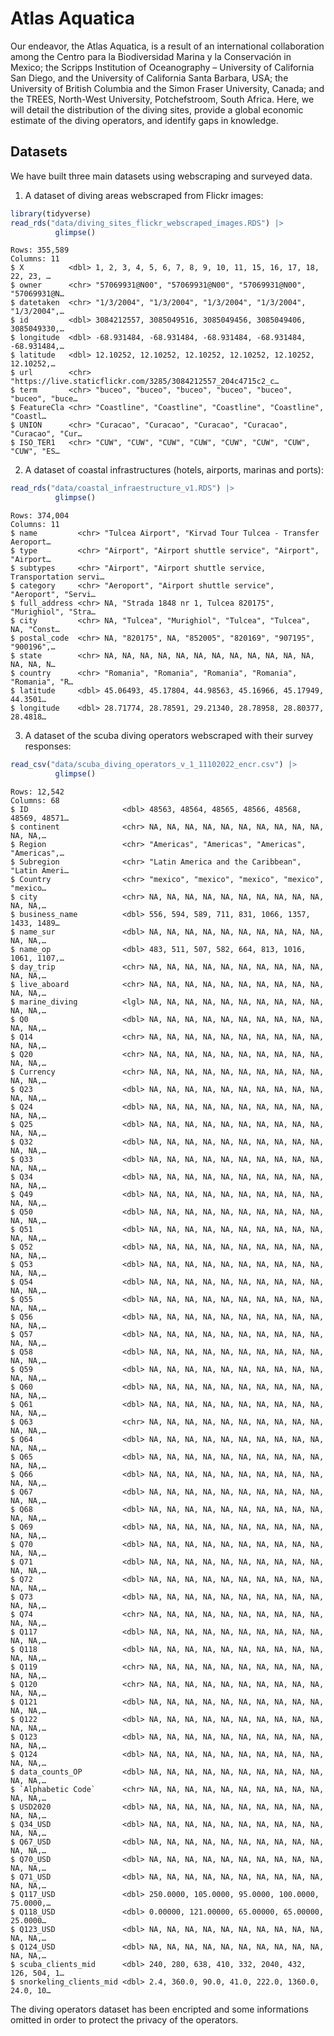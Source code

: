 Atlas Aquatica
================

Our endeavor, the Atlas Aquatica, is a result of an international
collaboration among the Centro para la Biodiversidad Marina y la
Conservación in Mexico; the Scripps Institution of Oceanography –
University of California San Diego, and the University of California
Santa Barbara, USA; the University of British Columbia and the Simon
Fraser University, Canada; and the TREES, North-West University,
Potchefstroom, South Africa. Here, we will detail the distribution of
the diving sites, provide a global economic estimate of the diving
operators, and identify gaps in knowledge.

## Datasets

We have built three main datasets using webscraping and surveyed data.

1.  A dataset of diving areas webscraped from Flickr images:

``` r
library(tidyverse)
read_rds("data/diving_sites_flickr_webscraped_images.RDS") |> 
          glimpse()
```

    Rows: 355,589
    Columns: 11
    $ X          <dbl> 1, 2, 3, 4, 5, 6, 7, 8, 9, 10, 11, 15, 16, 17, 18, 22, 23, …
    $ owner      <chr> "57069931@N00", "57069931@N00", "57069931@N00", "57069931@N…
    $ datetaken  <chr> "1/3/2004", "1/3/2004", "1/3/2004", "1/3/2004", "1/3/2004",…
    $ id         <dbl> 3084212557, 3085049516, 3085049456, 3085049406, 3085049330,…
    $ longitude  <dbl> -68.931484, -68.931484, -68.931484, -68.931484, -68.931484,…
    $ latitude   <dbl> 12.10252, 12.10252, 12.10252, 12.10252, 12.10252, 12.10252,…
    $ url        <chr> "https://live.staticflickr.com/3285/3084212557_204c4715c2_c…
    $ term       <chr> "buceo", "buceo", "buceo", "buceo", "buceo", "buceo", "buce…
    $ FeatureCla <chr> "Coastline", "Coastline", "Coastline", "Coastline", "Coastl…
    $ UNION      <chr> "Curacao", "Curacao", "Curacao", "Curacao", "Curacao", "Cur…
    $ ISO_TER1   <chr> "CUW", "CUW", "CUW", "CUW", "CUW", "CUW", "CUW", "CUW", "ES…

2.  A dataset of coastal infrastructures (hotels, airports, marinas and
    ports):

``` r
read_rds("data/coastal_infraestructure_v1.RDS") |> 
          glimpse()
```

    Rows: 374,004
    Columns: 11
    $ name         <chr> "Tulcea Airport", "Kirvad Tour Tulcea - Transfer Aeroport…
    $ type         <chr> "Airport", "Airport shuttle service", "Airport", "Airport…
    $ subtypes     <chr> "Airport", "Airport shuttle service, Transportation servi…
    $ category     <chr> "Aeroport", "Airport shuttle service", "Aeroport", "Servi…
    $ full_address <chr> NA, "Strada 1848 nr 1, Tulcea 820175", "Murighiol", "Stra…
    $ city         <chr> NA, "Tulcea", "Murighiol", "Tulcea", "Tulcea", NA, "Const…
    $ postal_code  <chr> NA, "820175", NA, "852005", "820169", "907195", "900196",…
    $ state        <chr> NA, NA, NA, NA, NA, NA, NA, NA, NA, NA, NA, NA, NA, NA, N…
    $ country      <chr> "Romania", "Romania", "Romania", "Romania", "Romania", "R…
    $ latitude     <dbl> 45.06493, 45.17804, 44.98563, 45.16966, 45.17949, 44.3501…
    $ longitude    <dbl> 28.71774, 28.78591, 29.21340, 28.78958, 28.80377, 28.4818…

3.  A dataset of the scuba diving operators webscraped with their survey
    responses:

``` r
read_csv("data/scuba_diving_operators_v_1_11102022_encr.csv") |> 
          glimpse()
```

    Rows: 12,542
    Columns: 68
    $ ID                     <dbl> 48563, 48564, 48565, 48566, 48568, 48569, 48571…
    $ continent              <chr> NA, NA, NA, NA, NA, NA, NA, NA, NA, NA, NA, NA,…
    $ Region                 <chr> "Americas", "Americas", "Americas", "Americas",…
    $ Subregion              <chr> "Latin America and the Caribbean", "Latin Ameri…
    $ Country                <chr> "mexico", "mexico", "mexico", "mexico", "mexico…
    $ city                   <chr> NA, NA, NA, NA, NA, NA, NA, NA, NA, NA, NA, NA,…
    $ business_name          <dbl> 556, 594, 589, 711, 831, 1066, 1357, 1433, 1489…
    $ name_sur               <dbl> NA, NA, NA, NA, NA, NA, NA, NA, NA, NA, NA, NA,…
    $ name_op                <dbl> 483, 511, 507, 582, 664, 813, 1016, 1061, 1107,…
    $ day_trip               <chr> NA, NA, NA, NA, NA, NA, NA, NA, NA, NA, NA, NA,…
    $ live_aboard            <chr> NA, NA, NA, NA, NA, NA, NA, NA, NA, NA, NA, NA,…
    $ marine_diving          <lgl> NA, NA, NA, NA, NA, NA, NA, NA, NA, NA, NA, NA,…
    $ Q0                     <dbl> NA, NA, NA, NA, NA, NA, NA, NA, NA, NA, NA, NA,…
    $ Q14                    <chr> NA, NA, NA, NA, NA, NA, NA, NA, NA, NA, NA, NA,…
    $ Q20                    <chr> NA, NA, NA, NA, NA, NA, NA, NA, NA, NA, NA, NA,…
    $ Currency               <chr> NA, NA, NA, NA, NA, NA, NA, NA, NA, NA, NA, NA,…
    $ Q23                    <dbl> NA, NA, NA, NA, NA, NA, NA, NA, NA, NA, NA, NA,…
    $ Q24                    <dbl> NA, NA, NA, NA, NA, NA, NA, NA, NA, NA, NA, NA,…
    $ Q25                    <dbl> NA, NA, NA, NA, NA, NA, NA, NA, NA, NA, NA, NA,…
    $ Q32                    <dbl> NA, NA, NA, NA, NA, NA, NA, NA, NA, NA, NA, NA,…
    $ Q33                    <dbl> NA, NA, NA, NA, NA, NA, NA, NA, NA, NA, NA, NA,…
    $ Q34                    <dbl> NA, NA, NA, NA, NA, NA, NA, NA, NA, NA, NA, NA,…
    $ Q49                    <dbl> NA, NA, NA, NA, NA, NA, NA, NA, NA, NA, NA, NA,…
    $ Q50                    <dbl> NA, NA, NA, NA, NA, NA, NA, NA, NA, NA, NA, NA,…
    $ Q51                    <dbl> NA, NA, NA, NA, NA, NA, NA, NA, NA, NA, NA, NA,…
    $ Q52                    <dbl> NA, NA, NA, NA, NA, NA, NA, NA, NA, NA, NA, NA,…
    $ Q53                    <dbl> NA, NA, NA, NA, NA, NA, NA, NA, NA, NA, NA, NA,…
    $ Q54                    <dbl> NA, NA, NA, NA, NA, NA, NA, NA, NA, NA, NA, NA,…
    $ Q55                    <dbl> NA, NA, NA, NA, NA, NA, NA, NA, NA, NA, NA, NA,…
    $ Q56                    <dbl> NA, NA, NA, NA, NA, NA, NA, NA, NA, NA, NA, NA,…
    $ Q57                    <dbl> NA, NA, NA, NA, NA, NA, NA, NA, NA, NA, NA, NA,…
    $ Q58                    <dbl> NA, NA, NA, NA, NA, NA, NA, NA, NA, NA, NA, NA,…
    $ Q59                    <dbl> NA, NA, NA, NA, NA, NA, NA, NA, NA, NA, NA, NA,…
    $ Q60                    <dbl> NA, NA, NA, NA, NA, NA, NA, NA, NA, NA, NA, NA,…
    $ Q61                    <dbl> NA, NA, NA, NA, NA, NA, NA, NA, NA, NA, NA, NA,…
    $ Q63                    <chr> NA, NA, NA, NA, NA, NA, NA, NA, NA, NA, NA, NA,…
    $ Q64                    <dbl> NA, NA, NA, NA, NA, NA, NA, NA, NA, NA, NA, NA,…
    $ Q65                    <dbl> NA, NA, NA, NA, NA, NA, NA, NA, NA, NA, NA, NA,…
    $ Q66                    <dbl> NA, NA, NA, NA, NA, NA, NA, NA, NA, NA, NA, NA,…
    $ Q67                    <dbl> NA, NA, NA, NA, NA, NA, NA, NA, NA, NA, NA, NA,…
    $ Q68                    <dbl> NA, NA, NA, NA, NA, NA, NA, NA, NA, NA, NA, NA,…
    $ Q69                    <dbl> NA, NA, NA, NA, NA, NA, NA, NA, NA, NA, NA, NA,…
    $ Q70                    <dbl> NA, NA, NA, NA, NA, NA, NA, NA, NA, NA, NA, NA,…
    $ Q71                    <dbl> NA, NA, NA, NA, NA, NA, NA, NA, NA, NA, NA, NA,…
    $ Q72                    <dbl> NA, NA, NA, NA, NA, NA, NA, NA, NA, NA, NA, NA,…
    $ Q73                    <dbl> NA, NA, NA, NA, NA, NA, NA, NA, NA, NA, NA, NA,…
    $ Q74                    <chr> NA, NA, NA, NA, NA, NA, NA, NA, NA, NA, NA, NA,…
    $ Q117                   <dbl> NA, NA, NA, NA, NA, NA, NA, NA, NA, NA, NA, NA,…
    $ Q118                   <dbl> NA, NA, NA, NA, NA, NA, NA, NA, NA, NA, NA, NA,…
    $ Q119                   <chr> NA, NA, NA, NA, NA, NA, NA, NA, NA, NA, NA, NA,…
    $ Q120                   <chr> NA, NA, NA, NA, NA, NA, NA, NA, NA, NA, NA, NA,…
    $ Q121                   <dbl> NA, NA, NA, NA, NA, NA, NA, NA, NA, NA, NA, NA,…
    $ Q122                   <dbl> NA, NA, NA, NA, NA, NA, NA, NA, NA, NA, NA, NA,…
    $ Q123                   <dbl> NA, NA, NA, NA, NA, NA, NA, NA, NA, NA, NA, NA,…
    $ Q124                   <dbl> NA, NA, NA, NA, NA, NA, NA, NA, NA, NA, NA, NA,…
    $ data_counts_OP         <dbl> NA, NA, NA, NA, NA, NA, NA, NA, NA, NA, NA, NA,…
    $ `Alphabetic Code`      <chr> NA, NA, NA, NA, NA, NA, NA, NA, NA, NA, NA, NA,…
    $ USD2020                <dbl> NA, NA, NA, NA, NA, NA, NA, NA, NA, NA, NA, NA,…
    $ Q34_USD                <dbl> NA, NA, NA, NA, NA, NA, NA, NA, NA, NA, NA, NA,…
    $ Q67_USD                <dbl> NA, NA, NA, NA, NA, NA, NA, NA, NA, NA, NA, NA,…
    $ Q70_USD                <dbl> NA, NA, NA, NA, NA, NA, NA, NA, NA, NA, NA, NA,…
    $ Q71_USD                <dbl> NA, NA, NA, NA, NA, NA, NA, NA, NA, NA, NA, NA,…
    $ Q117_USD               <dbl> 250.0000, 105.0000, 95.0000, 100.0000, 75.0000,…
    $ Q118_USD               <dbl> 0.00000, 121.00000, 65.00000, 65.00000, 25.0000…
    $ Q123_USD               <dbl> NA, NA, NA, NA, NA, NA, NA, NA, NA, NA, NA, NA,…
    $ Q124_USD               <dbl> NA, NA, NA, NA, NA, NA, NA, NA, NA, NA, NA, NA,…
    $ scuba_clients_mid      <dbl> 240, 280, 638, 410, 332, 2040, 432, 126, 504, 1…
    $ snorkeling_clients_mid <dbl> 2.4, 360.0, 90.0, 41.0, 222.0, 1360.0, 24.0, 10…

The diving operators dataset has been encripted and some informations
omitted in order to protect the privacy of the operators.
